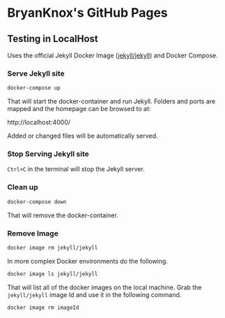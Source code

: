 # BryanKnox's GitHub Pages

## Testing in LocalHost

Uses the official Jekyll Docker Image ([jekyll/jekyll](https://hub.docker.com/r/jekyll/jekyll)) and Docker Compose.

### Serve Jekyll site

```bash
docker-compose up
```

That will start the docker-container and run Jekyll. Folders and ports are mapped and the homepage can be browsed to at:

http://localhost:4000/

Added or changed files will be automatically served.


### Stop Serving Jekyll site

`Ctrl+C` in the terminal will stop the Jekyll server.

### Clean up


```bash
docker-compose down
```
That will remove the docker-container.

### Remove Image

```bash
docker image rm jekyll/jekyll
```

In more complex Docker environments do the following.

```bash
docker image ls jekyll/jekyll
```
That will list all of the docker images on the local machine. Grab the `jekyll/jekyll` image Id and use it in the following command.

```bash
docker image rm imageId
```